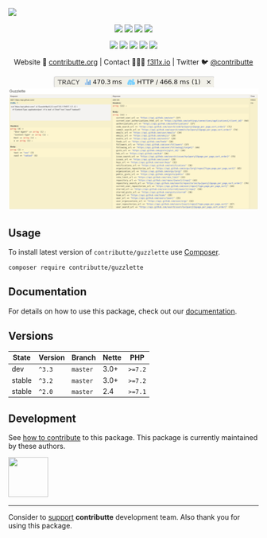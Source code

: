 ![](https://heatbadger.now.sh/github/readme/contributte/guzzlette/)

<p align=center>
  <a href="https://github.com/contributte/guzzlette/actions"><img src="https://badgen.net/github/checks/contributte/guzzlette/master?cache=300"></a>
  <a href="https://coveralls.io/r/contributte/guzzlette"><img src="https://badgen.net/coveralls/c/github/contributte/guzzlette?cache=300"></a>
  <a href="https://packagist.org/packages/contributte/guzzlette"><img src="https://badgen.net/packagist/dm/contributte/guzzlette"></a>
  <a href="https://packagist.org/packages/contributte/guzzlette"><img src="https://badgen.net/packagist/v/contributte/guzzlette"></a>
</p>
<p align=center>
  <a href="https://packagist.org/packages/contributte/guzzlette"><img src="https://badgen.net/packagist/php/contributte/guzzlette"></a>
  <a href="https://github.com/contributte/guzzlette"><img src="https://badgen.net/github/license/contributte/guzzlette"></a>
  <a href="https://bit.ly/ctteg"><img src="https://badgen.net/badge/support/gitter/cyan"></a>
  <a href="https://bit.ly/cttfo"><img src="https://badgen.net/badge/support/forum/yellow"></a>
  <a href="https://contributte.org/partners.html"><img src="https://badgen.net/badge/sponsor/donations/F96854"></a>
</p>

<p align=center>
Website 🚀 <a href="https://contributte.org">contributte.org</a> | Contact 👨🏻‍💻 <a href="https://f3l1x.io">f3l1x.io</a> | Twitter 🐦 <a href="https://twitter.com/contributte">@contributte</a>
</p>

<p align=center>
  <img src="https://github.com/contributte/guzzlette/blob/master/.docs/assets/tab.png">
  <img src="https://github.com/contributte/guzzlette/blob/master/.docs/assets/panel.png">
</p>

## Usage

To install latest version of `contributte/guzzlette` use [Composer](https://getcomposer.com).

```
composer require contributte/guzzlette
```

## Documentation

For details on how to use this package, check out our [documentation](.docs).

## Versions

| State       | Version | Branch   | Nette | PHP     |
|-------------|---------|----------|-------|---------|
| dev         | `^3.3`  | `master` | 3.0+  | `>=7.2` |
| stable      | `^3.2`  | `master` | 3.0+  | `>=7.2` |
| stable      | `^2.0`  | `master` | 2.4   | `>=7.1` |

## Development

See [how to contribute](https://contributte.org) to this package. This package is currently maintained by these authors.

<a href="https://github.com/f3l1x">
    <img width="80" height="80" src="https://avatars2.githubusercontent.com/u/538058?v=3&s=80">
</a>

-----

Consider to [support](https://contributte.org/partners) **contributte** development team.
Also thank you for using this package.
